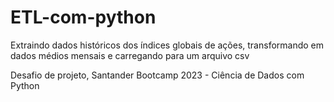 # ETL-com-python
Extraindo dados históricos dos índices globais de ações, transformando em dados médios mensais e carregando para um arquivo csv

Desafio de projeto, Santander Bootcamp 2023 - Ciência de Dados com Python
